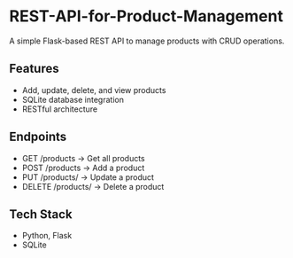 # REST-API-for-Product-Management

A simple Flask-based REST API to manage products with CRUD operations.

## Features
- Add, update, delete, and view products
- SQLite database integration
- RESTful architecture

## Endpoints
- GET /products → Get all products
- POST /products → Add a product
- PUT /products/<id> → Update a product
- DELETE /products/<id> → Delete a product

## Tech Stack
- Python, Flask
- SQLite

